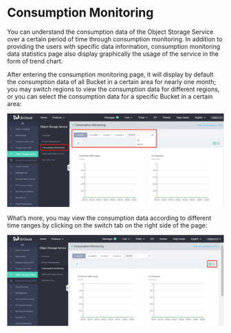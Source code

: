# Consumption Monitoring

You can understand the consumption data of the Object Storage Service over a certain period of time through consumption monitoring. In addition to providing the users with specific data information, consumption monitoring data statistics page also display graphically the usage of the service in the form of trend chart.

After entering the consumption monitoring page, it will display by default the consumption data of all Bucket in a certain area for nearly one month; you may switch regions to view the consumption data for different regions, or you can select the consumption data for a specific Bucket in a certain area:

![](../../../../../image/Object-Storage-Service/OSS-052.png)

What’s more, you may view the consumption data according to different time ranges by clicking on the switch tab on the right side of the page:

![](../../../../../image/Object-Storage-Service/OSS-053.png)
